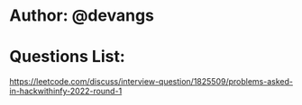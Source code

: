 # Author: @devangs

# Questions List:

https://leetcode.com/discuss/interview-question/1825509/problems-asked-in-hackwithinfy-2022-round-1
